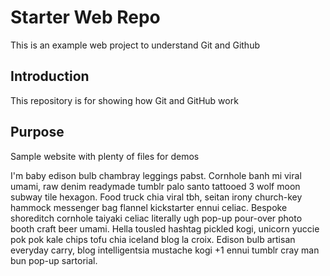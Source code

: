 # Starter Web Repo

This is an example web project to understand Git and Github 

## Introduction

This repository is for showing how Git and GitHub work

## Purpose

Sample website with plenty of files for demos

I'm baby edison bulb chambray leggings pabst. Cornhole banh mi viral umami, raw denim readymade tumblr palo santo tattooed 3 wolf moon subway tile hexagon. Food truck chia viral tbh, seitan irony church-key hammock messenger bag flannel kickstarter ennui celiac. Bespoke shoreditch cornhole taiyaki celiac literally ugh pop-up pour-over photo booth craft beer umami. Hella tousled hashtag pickled kogi, unicorn yuccie pok pok kale chips tofu chia iceland blog la croix. Edison bulb artisan everyday carry, blog intelligentsia mustache kogi +1 ennui tumblr cray man bun pop-up sartorial.
